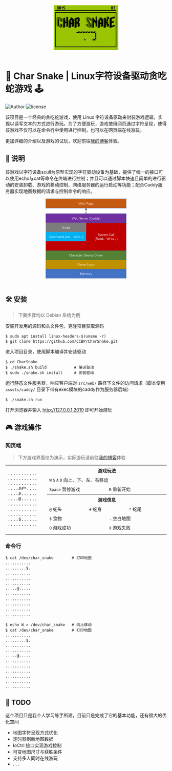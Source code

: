 <div align="center">
    <img src="assets/image/char_snake.jpg" alt="banner" width="40%">
</div><br />

# 🐍 Char Snake | Linux字符设备驱动贪吃蛇游戏 🕹️

![Author](https://img.shields.io/badge/Author-CCBP-blue)
![license](https://img.shields.io/badge/license-MIT-yellowgreen)

该项目是一个经典的贪吃蛇游戏，使用 Linux 字符设备驱动来封装游戏逻辑，实现以读写文本的方式进行游玩。为了方便游玩，游戏使用网页通过字符呈现，使得该游戏不仅可以在命令行中使用进行控制，也可以在网页端在线游玩。

更加详细的介绍以及游戏的试玩，欢迎前往[我的博客](https://www.amrzs.net/2023/03/19/char_snake/)体验。

## 📖 说明
该游戏以字符设备scull为原型实现的字符驱动设备为基础，提供了统一的接口可以使用echo与cat等命令在终端进行控制；并且可以通过脚本快速且简单的进行驱动的安装卸载、游戏的移动控制、网络服务器的运行启动等功能；配合Caddy服务器实现地图数据的请求与控制命令的响应。

<div align="center">
    <img src="assets/image/char_snake_architecture.png" alt="architecture" width="50%">
</div><br />

## 🛠️ 安装

> 下面步骤均以 Debian 系统为例

安装开发用的源码和头文件包，克隆项目获取源码

```
$ sudo apt install linux-headers-$(uname -r)
$ git clone https://github.com/CCBP/CharSnake.git
```

进入项目目录，使用脚本编译并安装驱动

```
$ cd CharSnake
$ ./snake.sh build            # 编译驱动
$ sudo ./snake.sh install     # 安装驱动
```

运行静态文件服务器，响应客户端对 `src/web/` 路径下文件的访问请求（脚本使用 `assets/caddy/` 目录下带有exec模块的caddy作为服务器后端）

```
$ ./snake.sh run
```

打开浏览器并输入 http://127.0.0.1:2019 即可开始游玩

## 🎮 游戏操作

### 网页端

> 下方游戏界面仅为演示，实际游玩请前往[我的博客](https://www.amrzs.net/2023/03/19/char_snake/)体验

<html>
 <head></head>
 <body>
  <table align="center"> 
   <tbody>
    <tr> 
     <td rowspan="7" width="20%"> <pre id="map">...........<br />...........<br />...........<br />....##*....<br />....#......<br />....@......<br />...........<br />...........<br />...........<br />....$......<br />...........<br /></pre> </td> 
     <th colspan="6" width="60%">游戏玩法</th> 
    </tr> 
    <tr> 
     <td colspan="6"><code>W</code> <code>S</code> <code>A</code> <code>D</code> 向上、下、左、右移动</td> 
    </tr> 
    <tr> 
     <td colspan="3"><code>Space</code> 暂停游戏</td> 
     <td colspan="3"><code>R</code> 重新开始</td> 
    </tr> 
    <tr> 
     <th colspan="6">游戏信息</th> 
    </tr> 
    <tr> 
     <td colspan="2"><code>@</code> 蛇头</td> 
     <td colspan="2"><code>#</code> 蛇身</td> 
     <td colspan="2"><code>*</code> 蛇尾</td> 
    </tr> 
    <tr> 
     <td colspan="3"><code>$</code> 食物</td> 
     <td colspan="3"><code>.</code> 空白地图</td> 
    </tr> 
    <tr> 
     <td colspan="3"><code>O</code> 游戏成功</td> 
     <td colspan="3"><code>X</code> 游戏失败</td> 
    </tr> 
    <tr> 
     <td></td> 
     <td width="10%"></td> 
     <td width="10%"></td> 
     <td width="10%"></td> 
     <td width="10%"></td> 
     <td width="10%"></td> 
     <td width="10%"></td> 
    </tr> 
   </tbody>
  </table>
 </body>
</html>

### 命令行

```
$ cat /dev/char_snake        # 打印地图
...........
.........$.
...........
...........
...........
.....@.....
...........
...........
...........
...........
...........
 
$ echo W > /dev/char_snake   # 向上移动
$ cat /dev/char_snake        # 打印地图
...........
.........$.
...........
...........
.....@.....
...........
...........
...........
...........
...........
...........
```

## 📝 TODO

这个项目只是我个人学习练手所建，目前只是完成了它的基本功能，还有很大的优化空间

- 地图字符呈现方式优化
- 定时器刷新地图数据
- IoCtrl 接口实现游戏控制
- 可变地图尺寸与获胜条件
- 支持多人同时在线游玩
- . . .